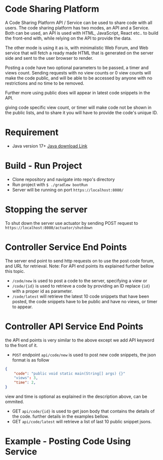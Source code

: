 # Code Sharing Platform

A Code Sharing Platform API / Service can be used to share code with all users.
The code sharing platform has two modes, an API and a Service. Both can be used, an API is used with HTML, JavaScript, React etc.. to build the front-end with,
while relying on the API to provide the data.

The other mode is using it as is, with minimalistic Web Forum, and Web service that will fetch a ready made HTML that is generated on the server side and sent to the user browser to render.

Posting a code have two optional parameters to be passed, a timer and views count. Sending requests with no view counts or 0 view counts will make the code public, and will be able to be accessed by anyone with no restrictions and no time to be removed.

Further more using public does will appear in latest code snippets in the API.

giving code specific view count, or timer will make code not be shown in the public lists, and to share it you will have to provide the code's unique ID.
# Requirement
- Java version 17+ <a href="https://www.oracle.com/de/java/technologies/downloads/">Java download Link</a>

# Build - Run Project
- Clone repository and navigate into repo's directory
- Run project with `$ ./gradlew bootRun`
- Server will be running on port `https://localhost:8080/`

# Stopping the server
To shut down the server use actuator by sending POST request to `https://localhost:8080/actuator/shutdown`

# Controller Service End Points

The server end point to send http requests on to use the post code forum, and URL for retrieval.
Note: For API end points its explained further bellow this topic.

- `/code/new` is used to post a code to the server, specifying a view or 
- `/code/{id}` is used to retrieve a code by providing an ID replace `{id}` with a proper id as parameter.
- `/code/latest` will retrieve the latest 10 code snippets that have been posted, the code snippets have to be public and have no views, or timer to appear.

# Controller API Service End Points

the API end points is very similar to the above except we add API keyword to the front of it.

- `POST` endpoint `api/code/new` is used to post new code snippets, the json format is as follow
```json
{
    "code": "public void static main(String[] args) {}"
    "views": 3,
    "time": 2,
}
```
view and time is optional as explained in the description above, can be ommited.
- GET `api/code/{id}` is used to get json body that contains the details of the code. further details in the examples bellow.
- GET `api/code/latest` will retrieve a list of last 10 public snippet jsons.

# Example - Posting Code Using Service

